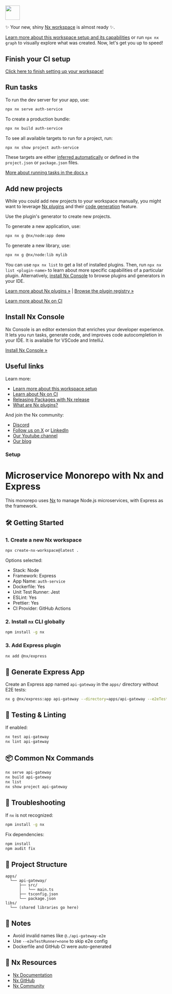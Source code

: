 # 

<a alt="Nx logo" href="https://nx.dev" target="_blank" rel="noreferrer"><img src="https://raw.githubusercontent.com/nrwl/nx/master/images/nx-logo.png" width="45"></a>

✨ Your new, shiny [Nx workspace](https://nx.dev) is almost ready ✨.

[Learn more about this workspace setup and its capabilities](https://nx.dev/nx-api/node?utm_source=nx_project&amp;utm_medium=readme&amp;utm_campaign=nx_projects) or run `npx nx graph` to visually explore what was created. Now, let's get you up to speed!

## Finish your CI setup

[Click here to finish setting up your workspace!](https://cloud.nx.app/connect/QUBNDzF3WV)


## Run tasks

To run the dev server for your app, use:

```sh
npx nx serve auth-service
```

To create a production bundle:

```sh
npx nx build auth-service
```

To see all available targets to run for a project, run:

```sh
npx nx show project auth-service
```

These targets are either [inferred automatically](https://nx.dev/concepts/inferred-tasks?utm_source=nx_project&utm_medium=readme&utm_campaign=nx_projects) or defined in the `project.json` or `package.json` files.

[More about running tasks in the docs &raquo;](https://nx.dev/features/run-tasks?utm_source=nx_project&utm_medium=readme&utm_campaign=nx_projects)

## Add new projects

While you could add new projects to your workspace manually, you might want to leverage [Nx plugins](https://nx.dev/concepts/nx-plugins?utm_source=nx_project&utm_medium=readme&utm_campaign=nx_projects) and their [code generation](https://nx.dev/features/generate-code?utm_source=nx_project&utm_medium=readme&utm_campaign=nx_projects) feature.

Use the plugin's generator to create new projects.

To generate a new application, use:

```sh
npx nx g @nx/node:app demo
```

To generate a new library, use:

```sh
npx nx g @nx/node:lib mylib
```

You can use `npx nx list` to get a list of installed plugins. Then, run `npx nx list <plugin-name>` to learn about more specific capabilities of a particular plugin. Alternatively, [install Nx Console](https://nx.dev/getting-started/editor-setup?utm_source=nx_project&utm_medium=readme&utm_campaign=nx_projects) to browse plugins and generators in your IDE.

[Learn more about Nx plugins &raquo;](https://nx.dev/concepts/nx-plugins?utm_source=nx_project&utm_medium=readme&utm_campaign=nx_projects) | [Browse the plugin registry &raquo;](https://nx.dev/plugin-registry?utm_source=nx_project&utm_medium=readme&utm_campaign=nx_projects)


[Learn more about Nx on CI](https://nx.dev/ci/intro/ci-with-nx#ready-get-started-with-your-provider?utm_source=nx_project&utm_medium=readme&utm_campaign=nx_projects)

## Install Nx Console

Nx Console is an editor extension that enriches your developer experience. It lets you run tasks, generate code, and improves code autocompletion in your IDE. It is available for VSCode and IntelliJ.

[Install Nx Console &raquo;](https://nx.dev/getting-started/editor-setup?utm_source=nx_project&utm_medium=readme&utm_campaign=nx_projects)

## Useful links

Learn more:

- [Learn more about this workspace setup](https://nx.dev/nx-api/node?utm_source=nx_project&amp;utm_medium=readme&amp;utm_campaign=nx_projects)
- [Learn about Nx on CI](https://nx.dev/ci/intro/ci-with-nx?utm_source=nx_project&utm_medium=readme&utm_campaign=nx_projects)
- [Releasing Packages with Nx release](https://nx.dev/features/manage-releases?utm_source=nx_project&utm_medium=readme&utm_campaign=nx_projects)
- [What are Nx plugins?](https://nx.dev/concepts/nx-plugins?utm_source=nx_project&utm_medium=readme&utm_campaign=nx_projects)

And join the Nx community:
- [Discord](https://go.nx.dev/community)
- [Follow us on X](https://twitter.com/nxdevtools) or [LinkedIn](https://www.linkedin.com/company/nrwl)
- [Our Youtube channel](https://www.youtube.com/@nxdevtools)
- [Our blog](https://nx.dev/blog?utm_source=nx_project&utm_medium=readme&utm_campaign=nx_projects)


### Setup

# Microservice Monorepo with Nx and Express

This monorepo uses [Nx](https://nx.dev) to manage Node.js microservices, with Express as the framework.

## 🛠️ Getting Started

### 1. Create a new Nx workspace

```bash
npx create-nx-workspace@latest .
```

Options selected:

- Stack: Node  
- Framework: Express  
- App Name: `auth-service`  
- Dockerfile: Yes  
- Unit Test Runner: Jest  
- ESLint: Yes  
- Prettier: Yes  
- CI Provider: GitHub Actions  

### 2. Install `nx` CLI globally

```bash
npm install -g nx
```

### 3. Add Express plugin

```bash
nx add @nx/express
```

## 🚀 Generate Express App

Create an Express app named `api-gateway` in the `apps/` directory without E2E tests:

```bash
nx g @nx/express:app api-gateway --directory=apps/api-gateway --e2eTestRunner=none
```

## 🧪 Testing & Linting

If enabled:

```bash
nx test api-gateway
nx lint api-gateway
```

## 📦 Common Nx Commands

```bash
nx serve api-gateway
nx build api-gateway
nx list
nx show project api-gateway
```

## 🐛 Troubleshooting

If `nx` is not recognized:

```bash
npm install -g nx
```

Fix dependencies:

```bash
npm install
npm audit fix
```

## 📁 Project Structure

```
apps/
  └── api-gateway/
      ├── src/
      │   └── main.ts
      ├── tsconfig.json
      └── package.json
libs/
  └── (shared libraries go here)
```

## 📌 Notes

- Avoid invalid names like `@./api-gateway-e2e`
- Use `--e2eTestRunner=none` to skip e2e config
- Dockerfile and GitHub CI were auto-generated

## 💬 Nx Resources

- [Nx Documentation](https://nx.dev)
- [Nx GitHub](https://github.com/nrwl/nx)
- [Nx Community](https://go.nx.dev/community)

